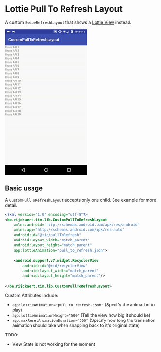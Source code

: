 # Lottie Pull To Refresh Layout

A custom `SwipeRefreshLayout` that shows a [Lottie View](https://github.com/airbnb/lottie-android) instead.

<img src="img/example.gif"></img>

## Basic usage

A `CustomPullToRefreshLayout` accepts only one child.
See example for more detail.

```xml
<?xml version="1.0" encoding="utf-8"?>
<be.rijckaert.tim.lib.CustomPullToRefreshLayout
    xmlns:android="http://schemas.android.com/apk/res/android"
    xmlns:app="http://schemas.android.com/apk/res-auto"
    android:id="@+id/pullToRefresh"
    android:layout_width="match_parent"
    android:layout_height="match_parent"
    app:lottieAnimation="pull_to_refresh.json">

    <android.support.v7.widget.RecyclerView
        android:id="@+id/recyclerView"
        android:layout_width="match_parent"
        android:layout_height="match_parent"/>

</be.rijckaert.tim.lib.CustomPullToRefreshLayout>
```

Custom Attributes include:

* `app:lottieAnimation="pull_to_refresh.json"` (Specify the animation to play)
* `app:lottieAnimationHeight="500"` (Tell the view how big it should be)
* `app:maxResetAnimationDuration="300"` (Specify how long the translation animation should take when snapping back to it's original state)

TODO:
* View State is not working for the moment
